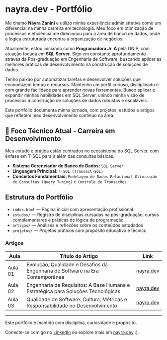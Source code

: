# nayra.dev - Portfólio

<section class="max-w-4xl mx-auto mt-16 px-4 space-y-6 text-gray-300 leading-relaxed">
  <p>
      Me chamo <strong class="text-yellow-400">Náyra Zanini</strong> e utilizo minha experiência administrativa como um diferencial na minha carreira em tecnologia. Meu foco em otimização de processos e eficiência me direcionou para a área de banco de dados, onde a lógica estruturada encontra a organização de negócios.
  </p>
  <p>
      Atualmente, estou iniciando como <strong class="text-yellow-400">Programadora Jr. A </strong> pela UNIP, com atuação focada em <strong class="text-yellow-400">SQL Server</strong>. Sigo em constante aprofundamento através da Pós-graduação em Engenharia de Software, buscando aplicar as melhores práticas de desenvolvimento na construção de soluções de dados.
  </p>
  <p>
     Tenho paixão por automatizar tarefas e desenvolver soluções que economizem tempo e recursos. Mantenho um perfil curioso, disciplinado e com grande facilidade para aprender novas ferramentas. Busco aplicar e expandir minhas habilidades em SQL Server, unindo minha visão de processos à construção de soluções de dados robustas e escaláveis.
  </p>
  <p>
      Este portfólio documenta minha jornada, com projetos, estudos e artigos que refletem meu desenvolvimento contínuo na área.
  </p>
</section>

## 🚀 Foco Técnico Atual - Carreira em Desenvolvimento

Meu estudo e prática estão centrados no ecossistema do SQL Server, com ênfase em T-SQL para ir além das consultas básicas.

* **Sistema Gerenciador de Banco de Dados:** `SQL Server`
* **Linguagem Principal:** `T-SQL (Transact-SQL)`
* **Conceitos Fundamentais:** `Modelagem de Dados Relacional`, `Otimização de Consultas (Query Tuning)` e `Controle de Transações`.

## Estrutura do Portfólio

- `index.html` — Página inicial com apresentação profissional
- `estudos/` — Registro de disciplinas cursadas na pós-graduação, cursos complementares e práticas de lógica de programação.
- `artigos/` — Análises e reflexões sobre os conteúdos estudados
- `projetos/` — Projetos práticos com propósito educativo e técnico

### Artigos

| Aula      | Título do Artigo                                        | Link                                                                         |
|-----------|---------------------------------------------------------|------------------------------------------------------------------------------|
| Aula 01   | Evolução, Qualidade e Desafios da Engenharia de Software na Era Contemporânea | [nayra.dev](https://nayrazanini.github.io/nayra.dev-portfolio/artigos/aula01.html) |
| Aula 02   | Engenharia de Requisitos: A Base Humana e Estratégica para Soluções Tecnológicas | [nayra.dev](https://nayrazanini.github.io/nayra.dev-portfolio/artigos/aula02.html)|
| Aula 03   | Qualidade de Software: Cultura, Métricas e Responsabilidade no Desenvolvimento | [nayra.dev](https://nayrazanini.github.io/nayra.dev-portfolio/artigos/aula03.html)|

---

Este portfólio é mantido com disciplina, curiosidade e propósito.

Conecte-se comigo no [LinkedIn](https://www.linkedin.com/in/nayra-zanini) ou explore mais em [nayra.dev](https://nayrazanini.github.io/nayra.dev-portfolio/) :).
